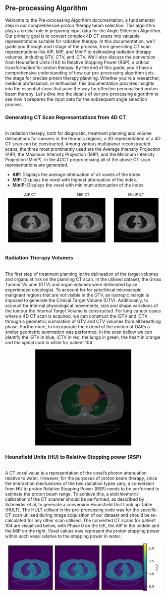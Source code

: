 ## Pre-processing Algorithm

Welcome to the Pre-processing Algorithm documentation, a fundamental step in our comprehensive proton therapy beam selection. This algorithm plays a crucial role in preparing input data for the Angle Selection Algorithm. Our primary goal is to convert complex 4D CT scans into valuable representations suitable for radiation therapy. In this documentation, we'll guide you through each stage of the process, from generating CT scan representations like AIP, MIP, and MinIP to delineating radiation therapy volumes, including GTV, CTV, and iCTV. We'll also discuss the conversion from Hounsfield Units (HU) to Relative Stopping Power (RSP), a critical transformation for proton therapy. By the end of this guide, you'll have a comprehensive understanding of how our pre-processing algorithm sets the stage for precise proton therapy planning. Whether you're a researcher, medical professional, or enthusiast, this documentation provides insights into the essential steps that pave the way for effective personalised proton beam therapy. Let's dive into the details of our pre-processing algorithm to see how it prepares the input data for the subsequent angle selection process.


### Generating CT Scan Representations from 4D CT 
<br /> In radiation therapy, both for diagnostic, treatment planning and volume delineations for cancers in the thoracic regions, a 3D representation of a 4D CT scan can be constructed. Among various multiplanar reconstructed scans, the three most prominently used are the Average Intensity Projection (AIP), the Maximum Intensity Projection (MIP), and the Minimum Intensity Projection (MinIP). In the 4DCT preprocessing all of the above CT scan representations are generated.
<br>
 * **AIP:** Displays the average attenuation of all voxels of the index.
 * **MIP:** Displays the voxel with highest attenuation of the index.
 * **MinIP:** Displays the voxel with minimum attenuation of the index. 
<p align="center">
  <img src="../Images/Pre_Processing/AIP_MIP_MinIP.png">
</p>

### Radiation Therapy Volumes
<br /> The first step of treatment planning is the delineation of the target volumes and organs at risk on the planning CT scan. In the utilised dataset, the Gross Tumour Volume (GTV) and organ volumes were delineated by an experienced oncologist. To account for for subclinical microscopic malignant regions that are not visible in the GTV, an isotropic margin is imposed to generate the Clinical Target Volume (CTV). Additionally, to account for internal physiological movements, size and shape variations of the tumour the Internal Target Volume is constructed. For lung cancer cases where a 4D CT scan is acquired, we can construct the iGTV and iCTV through a geometric summation of GTV and CTV volumes from all breathing phase. Furthermore, to incorporate the extend of the motion of OARs a similar geometric summation was performed. In the scan bellow we can identify the iGTV in blue, iCTV in red, the lungs in green, the heart in orange and the spinal cord in white for patient 104
<p align="center">
  <img src="../Images/Pre_Processing/ICTV_and_ITV.png">
</p>

### Hounsfield Units (HU) to Relative Stopping power (RSP)
<br /> A CT voxel value is a representation of the voxel’s photon attenuation relative to water. However, for the purposes of proton beam therapy, since the interaction mechanisms of the two radiation types vary, a conversion from HU to proton Relative Stopping Power (RSP) needs to be performed to estimate the proton beam range. To achieve this, a stoichiometric calibration of the CT scanner should be performed, as described by Schneider et al, to generate a conversion Hounsfield Unit Look up Table (HULT). The HULT utilised in the pre-processing code was for the specific CT scan utilised during image acquisition of our dataset and should be re-calculated for any other scan utilised. The converted CT scans for patient 104 are visualised below, with Phase 0 on the left, the AIP in the middle and the MIP on the right. Voxel values now represent the proton stopping power within each voxel relative to the stopping power in water. 

<p align="center">
  <img src="../Images/Pre_Processing/RSP_p104.png">
</p>
